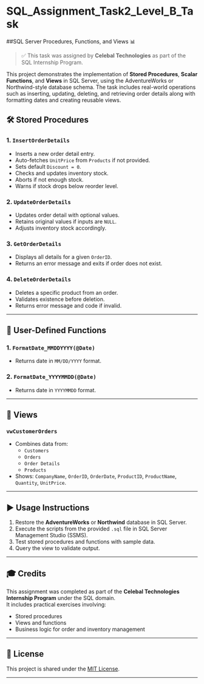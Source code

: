 # SQL_Assignment_Task2_Level_B_Task

##SQL Server Procedures, Functions, and Views 📊

> ✅ This task was assigned by **Celebal Technologies** as part of the SQL Internship Program.

This project demonstrates the implementation of **Stored Procedures**, **Scalar Functions**, and **Views** in SQL Server, using the AdventureWorks or Northwind-style database schema. The task includes real-world operations such as inserting, updating, deleting, and retrieving order details along with formatting dates and creating reusable views.



## 🛠 Stored Procedures

### 1. `InsertOrderDetails`
- Inserts a new order detail entry.
- Auto-fetches `UnitPrice` from `Products` if not provided.
- Sets default `Discount = 0`.
- Checks and updates inventory stock.
- Aborts if not enough stock.
- Warns if stock drops below reorder level.

### 2. `UpdateOrderDetails`
- Updates order detail with optional values.
- Retains original values if inputs are `NULL`.
- Adjusts inventory stock accordingly.

### 3. `GetOrderDetails`
- Displays all details for a given `OrderID`.
- Returns an error message and exits if order does not exist.

### 4. `DeleteOrderDetails`
- Deletes a specific product from an order.
- Validates existence before deletion.
- Returns error message and code if invalid.

---

## 🧮 User-Defined Functions

### 1. `FormatDate_MMDDYYYY(@Date)`
- Returns date in `MM/DD/YYYY` format.

### 2. `FormatDate_YYYYMMDD(@Date)`
- Returns date in `YYYYMMDD` format.

---

## 🔎 Views

### `vwCustomerOrders`
- Combines data from:
  - `Customers`
  - `Orders`
  - `Order Details`
  - `Products`
- Shows: `CompanyName`, `OrderID`, `OrderDate`, `ProductID`, `ProductName`, `Quantity`, `UnitPrice`.

---

## ▶️ Usage Instructions

1. Restore the **AdventureWorks** or **Northwind** database in SQL Server.
2. Execute the scripts from the provided `.sql` file in SQL Server Management Studio (SSMS).
3. Test stored procedures and functions with sample data.
4. Query the view to validate output.

---

## 🎓 Credits

This assignment was completed as part of the **Celebal Technologies Internship Program** under the SQL domain.  
It includes practical exercises involving:
- Stored procedures
- Views and functions
- Business logic for order and inventory management

---

## 📝 License

This project is shared under the [MIT License](LICENSE).

---

